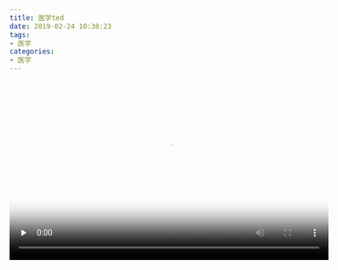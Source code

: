 ```yaml
---
title: 医学ted
date: 2019-02-24 10:30:23
tags:
- 医学
categories:
- 医学
---
```


<video width="560" height="315" id="video" controls="" preload="none" poster="http://om2bks7xs.bkt.clouddn.com/2017-08-26-Markdown-Advance-Video.jpg">
      <source id="mp4" src="http://t.cn/EVeC7hz?m=4342830514696414&u=2189965863" type="video/mp4">
      </video>
